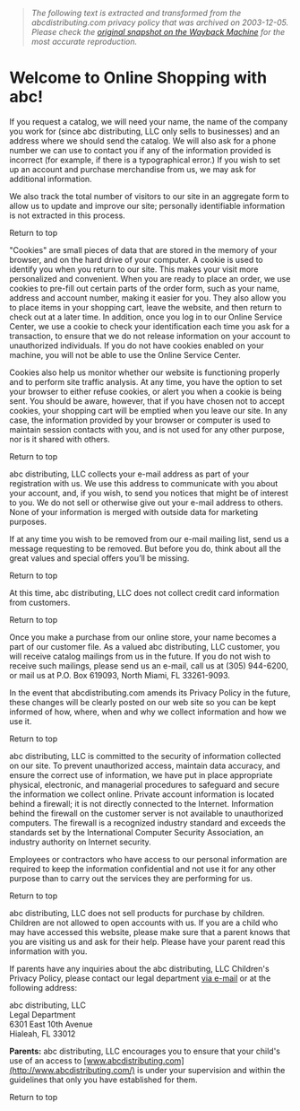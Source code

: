 > *The following text is extracted and transformed from the abcdistributing.com privacy policy that was archived on 2003-12-05. Please check the [original snapshot on the Wayback Machine](https://web.archive.org/web/20031205021653id_/http%3A//www.abcdistributing.com/service/privacy.cfm%3Flp%3Dshop/index%26) for the most accurate reproduction.*

# Welcome to Online Shopping with abc!

  


If you request a catalog, we will need your name, the name of the company you work for (since abc distributing, LLC only sells to businesses) and an address where we should send the catalog. We will also ask for a phone number we can use to contact you if any of the information provided is incorrect (for example, if there is a typographical error.) If you wish to set up an account and purchase merchandise from us, we may ask for additional information. 

We also track the total number of visitors to our site in an aggregate form to allow us to update and improve our site; personally identifiable information is not extracted in this process.

Return to top

"Cookies" are small pieces of data that are stored in the memory of your browser, and on the hard drive of your computer. A cookie is used to identify you when you return to our site. This makes your visit more personalized and convenient. When you are ready to place an order, we use cookies to pre-fill out certain parts of the order form, such as your name, address and account number, making it easier for you. They also allow you to place items in your shopping cart, leave the website, and then return to check out at a later time. In addition, once you log in to our Online Service Center, we use a cookie to check your identification each time you ask for a transaction, to ensure that we do not release information on your account to unauthorized individuals. If you do not have cookies enabled on your machine, you will not be able to use the Online Service Center.

Cookies also help us monitor whether our website is functioning properly and to perform site traffic analysis. At any time, you have the option to set your browser to either refuse cookies, or alert you when a cookie is being sent. You should be aware, however, that if you have chosen not to accept cookies, your shopping cart will be emptied when you leave our site. In any case, the information provided by your browser or computer is used to maintain session contacts with you, and is not used for any other purpose, nor is it shared with others. 

Return to top

abc distributing, LLC collects your e-mail address as part of your registration with us. We use this address to communicate with you about your account, and, if you wish, to send you notices that might be of interest to you. We do not sell or otherwise give out your e-mail address to others. None of your information is merged with outside data for marketing purposes. 

If at any time you wish to be removed from our e-mail mailing list, send us a message requesting to be removed. But before you do, think about all the great values and special offers you’ll be missing.

Return to top

At this time, abc distributing, LLC does not collect credit card information from customers.

Return to top

Once you make a purchase from our online store, your name becomes a part of our customer file. As a valued abc distributing, LLC customer, you will receive catalog mailings from us in the future. If you do not wish to receive such mailings, please send us an e-mail, call us at (305) 944-6200, or mail us at P.O. Box 619093, North Miami, FL 33261-9093. 

In the event that abcdistributing.com amends its Privacy Policy in the future, these changes will be clearly posted on our web site so you can be kept informed of how, where, when and why we collect information and how we use it. 

Return to top

abc distributing, LLC is committed to the security of information collected on our site. To prevent unauthorized access, maintain data accuracy, and ensure the correct use of information, we have put in place appropriate physical, electronic, and managerial procedures to safeguard and secure the information we collect online. Private account information is located behind a firewall; it is not directly connected to the Internet. Information behind the firewall on the customer server is not available to unauthorized computers. The firewall is a recognized industry standard and exceeds the standards set by the International Computer Security Association, an industry authority on Internet security.

Employees or contractors who have access to our personal information are required to keep the information confidential and not use it for any other purpose than to carry out the services they are performing for us.

Return to top

abc distributing, LLC does not sell products for purchase by children. Children are not allowed to open accounts with us. If you are a child who may have accessed this website, please make sure that a parent knows that you are visiting us and ask for their help. Please have your parent read this information with you.

If parents have any inquiries about the abc distributing, LLC Children's Privacy Policy, please contact our legal department [via e-mail](mailto:custservice@abcdistributing.com?subject=Privacy%20Policy) or at the following address: 

abc distributing, LLC  
Legal Department  
6301 East 10th Avenue  
Hialeah, FL 33012

**Parents:** abc distributing, LLC encourages you to ensure that your child's use of an access to [www.abcdistributing.com](http://www.abcdistributing.com/) is under your supervision and within the guidelines that only you have established for them. 

Return to top
